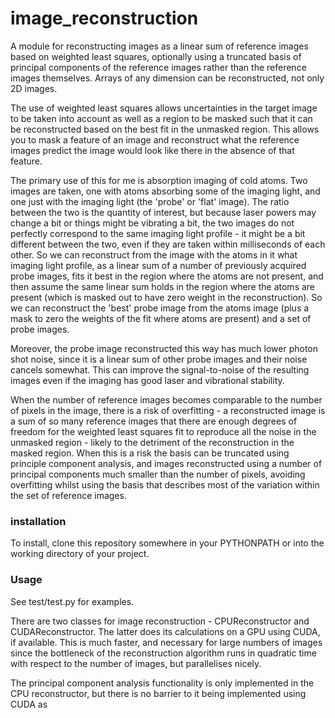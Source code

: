 # image_reconstruction #

A module for reconstructing images as a linear sum of reference images based
on weighted least squares, optionally using a truncated basis of principal
components of the reference images rather than the reference images
themselves. Arrays of any dimension can be reconstructed, not only 2D images.

The use of weighted least squares allows uncertainties in the target image to
be taken into account as well as a region to be masked such that it can be
reconstructed based on the best fit in the unmasked region. This allows you to
mask a feature of an image and reconstruct what the reference images predict
the image would look like there in the absence of that feature.

The primary use of this for me is absorption imaging of cold atoms. Two images
are taken, one with atoms absorbing some of the imaging light, and one just
with the imaging light (the 'probe' or 'flat' image). The ratio between the
two is the quantity of interest, but because laser powers may change a bit or
things might be vibrating a bit, the two images do not perfectly correspond to
the same imaging light profile - it might be a bit different between the two,
even if they are taken within milliseconds of each other. So we can
reconstruct from the image with the atoms in it what imaging light profile, as
a linear sum of a number of previously acquired probe images, fits it best in
the region where the atoms are not present, and then assume the same linear
sum holds in the region where the atoms are present (which is masked out to
have zero weight in  the reconstruction). So we can reconstruct the 'best'
probe image from the atoms image (plus a mask to zero the weights of the fit
where atoms are present) and a set of probe images.

Moreover, the probe image reconstructed this way has much lower photon shot
noise, since it is a linear sum of other probe images and their noise cancels
somewhat. This can improve the signal-to-noise of the resulting images even if
the imaging has good laser and vibrational stability.

When the number of reference images becomes comparable to the number of pixels
in the image, there is a risk of overfitting - a reconstructed image is a sum
of so many reference images that there are enough degrees of freedom for the
weighted least squares fit to reproduce all the noise in the unmasked region -
likely to the detriment of the reconstruction in the masked region. When this
is a risk the basis can be truncated using principle component analysis, and
images reconstructed using a number of principal components much smaller than
the number of pixels, avoiding overfitting whilst using the basis that
describes most of the variation within the set of reference images.


### installation ###

To install, clone this repository somewhere in your PYTHONPATH or into the
working directory of your project.

### Usage ###

See test/test.py for examples.

There are two classes for image reconstruction - CPUReconstructor and
CUDAReconstructor. The latter does its calculations on a GPU using CUDA, if
available. This is much faster, and necessary for large numbers of images
since the bottleneck of the reconstruction algorithm runs in quadratic time
with respect to the number of images, but parallelises nicely.

The principal component analysis functionality is only implemented in the CPU
reconstructor, but there is no barrier to it being implemented using CUDA as
